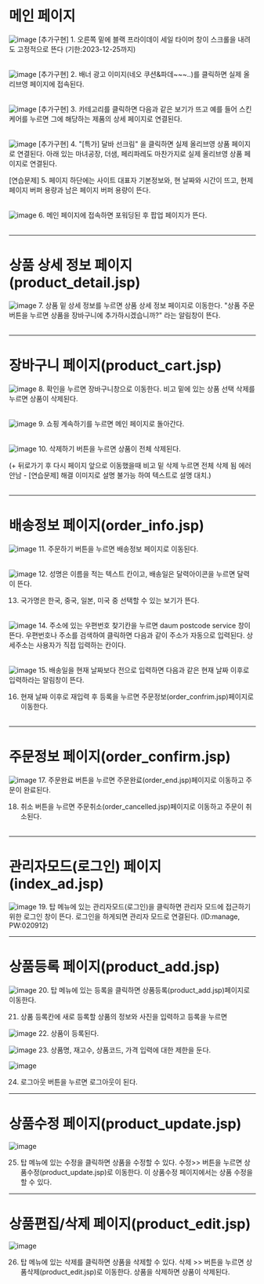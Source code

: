 # 메인 페이지
![image](https://github.com/dpcdrypak/SERVLET_20210985/assets/112855199/4a323e50-de10-4b0a-8d1d-a8b99d864c1f)
[추가구현] 1. 오른쪽 밑에 블랙 프라이데이 세일 타이머 창이 스크롤을 내려도 고정적으로 뜬다 (기한:2023-12-25까지)<br/><br/>

![image](https://github.com/dpcdrypak/SERVLET_20210985/assets/112855199/a0906b4e-ef04-4a46-ab29-d59ba999736b)
[추가구현] 2. 배너 광고 이미지(네오 쿠션&파데~~~..)를 클릭하면 실제 올리브영 페이지에 접속된다.<br/><br/>

![image](https://github.com/dpcdrypak/SERVLET_20210985/assets/112855199/198278c5-06a1-4e97-8d4e-07cbfc6e7ff8)
[추가구현] 3. 카테고리를 클릭하면 다음과 같은 보기가 뜨고 예를 들어 스킨케어를 누르면 그에 해당하는 제품의 상세 페이지로 연결된다.<br/><br/>

![image](https://github.com/dpcdrypak/SERVLET_20210985/assets/112855199/b4eb5f49-68d3-443f-a763-cf2b56d01db6)
[추가구현] 4. "[특가] 달바 선크림" 을 클릭하면 실제 올리브영 상품 페이지로 연결된다. 아래 있는 마녀공장, 더샘, 페리파레도 마찬가지로 실제 올리브영 상품 페이지로 연결된다. 

[연습문제] 5. 페이지 하단에는 사이트 대표자 기본정보와, 현 날짜와 시간이 뜨고, 현제 페이지 버퍼 용량과 남은 페이지 버퍼 용량이 뜬다.<br/><br/>

![image](https://github.com/dpcdrypak/SERVLET_20210985/assets/112855199/216db187-4875-4018-8c20-bea7c11513fb)
6. 메인 페이지에 접속하면 포워딩된 후 팝업 페이지가 뜬다.<br/><br/>

---

# 상품 상세 정보 페이지(product_detail.jsp)
![image](https://github.com/dpcdrypak/SERVLET_20210985/assets/112855199/c65b0f93-3398-46ef-b886-7e3a78484ae4)
7. 상품 밑 상세 정보를 누르면 상품 상세 정보 페이지로 이동한다. "상품 주문 버튼을 누르면 상품을 장바구니에 추가하시겠습니까?" 라는 알림창이 뜬다. <br/><br/>

---

# 장바구니 페이지(product_cart.jsp)
![image](https://github.com/dpcdrypak/SERVLET_20210985/assets/112855199/e9014811-7c66-439f-9b81-07a7a5298047)
8. 확인을 누르면 장바구니창으로 이동한다. 비고 밑에 있는 상품 선택 삭제를 누르면 상품이 삭제된다.<br/><br/>

![image](https://github.com/dpcdrypak/SERVLET_20210985/assets/112855199/5b81f7f6-6bc2-4a9c-9e8f-07595936273a)
9. 쇼핑 계속하기를 누르면 메인 페이지로 돌아간다.<br/><br/>

![image](https://github.com/dpcdrypak/SERVLET_20210985/assets/112855199/28013ecd-d8c9-4f2e-ab6a-5b76e4355e0b)
10. 삭제하기 버튼을 누르면 상품이 전체 삭제된다.
    
(+ 뒤로가기 후 다시 페이지 앞으로 이동했을때 비고 밑 삭제 누르면 전체 삭제 됨 에러 안남 - [연습문제] 해결 이미지로 설명 불가능 하여 텍스트로 설명 대치.)<br/><br/>

---

# 배송정보 페이지(order_info.jsp)
![image](https://github.com/dpcdrypak/SERVLET_20210985/assets/112855199/e063771f-ae52-440b-b5e3-6e65fc4845d8)
11. 주문하기 버튼을 누르면 배송정보 페이지로 이동된다.<br/><br/>
    
![image](https://github.com/dpcdrypak/SERVLET_20210985/assets/112855199/01c6d67c-e21c-478b-aadf-42f255c4591a)
12. 성명은 이름을 적는 텍스트 칸이고, 배송일은 달력아이콘을 누르면 달력이 뜬다.

13. 국가명은 한국, 중국,  일본, 미국 중 선택할 수 있는 보기가 뜬다.<br/><br/>

![image](https://github.com/dpcdrypak/SERVLET_20210985/assets/112855199/221c4853-ce4d-4245-85f2-1bb62a918130)
14. 주소에 있는 우편번호 찾기칸을 누르면 daum postcode service 창이 뜬다. 우편번호나 주소를 검색하여 클릭하면 다음과 같이 주소가 자동으로 입력된다.
    상세주소는 사용자가 직접 입력하는 칸이다.<br/><br/>
    
![image](https://github.com/dpcdrypak/SERVLET_20210985/assets/112855199/628e2e43-e1e3-4018-b089-b54995e97a03)
15. 배송일을 현재 날짜보다 전으로 입력하면 다음과 같은 현재 날짜 이후로 입력하라는 알림창이 뜬다.

16. 현재 날짜 이후로 재입력 후 등록을 누르면 주문정보(order_confrim.jsp)페이지로 이동한다.<br/><br/>

---

# 주문정보 페이지(order_confirm.jsp)

![image](https://github.com/dpcdrypak/SERVLET_20210985/assets/112855199/f99225ce-deb5-42c2-b728-c4dd93efbfc0)
17. 주문완료 버튼을 누르면 주문완료(order_end.jsp)페이지로 이동하고 주문이 완료된다.
 
18. 취소 버튼을 누르면 주문취소(order_cancelled.jsp)페이지로 이동하고 주문이 취소된다.<br/><br/>

---

# 관리자모드(로그인) 페이지(index_ad.jsp)

![image](https://github.com/dpcdrypak/SERVLET_20210985/assets/112855199/d1f9526b-cc7e-4b85-91c1-a7f5d0a54b8c)
19. 탑 메뉴에 있는 관리자모드(로그인)을 클릭하면 관리자 모드에 접근하기 위한 로그인 창이 뜬다. 로그인을 하게되면 관리자 모드로 연결된다.
(ID:manage, PW:020912)

---

# 상품등록 페이지(product_add.jsp)
![image](https://github.com/dpcdrypak/SERVLET_20210985/assets/112855199/3e98bcd9-7daf-4a74-ae4f-91f759210e1f)
20. 탑 메뉴에 있는 등록을 클릭하면 상품등록(product_add.jsp)페이지로 이동한다.
    
21. 상품 등록칸에 새로 등록할 상품의 정보와 사진을 입력하고 등록을 누르면

![image](https://github.com/dpcdrypak/SERVLET_20210985/assets/112855199/0008cf92-91e6-489a-af59-39134230cd17)
22. 상품이 등록된다.

![image](https://github.com/dpcdrypak/SERVLET_20210985/assets/112855199/1877b07d-1b58-49e2-af6e-d216b86173bd)
23. 상품명, 재고수, 상품코드, 가격 입력에 대한 제한을 둔다.

![image](https://github.com/dpcdrypak/SERVLET_20210985/assets/112855199/916e86b1-b0d3-432b-80c5-7d3ee7c36a5e)

24. 로그아웃 버튼을 누르면 로그아웃이 된다.

---

# 상품수정 페이지(product_update.jsp)

![image](https://github.com/dpcdrypak/SERVLET_20210985/assets/112855199/4a4e4b11-995f-4fa7-ad89-6b970006112e)

25. 탑 메뉴에 있는 수정을 클릭하면 상품을 수정할 수 있다. 수정>> 버튼을 누르면 상품수정(product_update.jsp)로 이동한다.
이 상품수정 페이지에서는 상품 수정을 할 수 있다.

---

# 상품편집/삭제 페이지(product_edit.jsp)

![image](https://github.com/dpcdrypak/SERVLET_20210985/assets/112855199/d412e35e-467a-4a04-a6f3-eee5b093203d)

26. 탑 메뉴에 있는 삭제를 클릭하면 상품을 삭제할 수 있다. 삭제 >> 버튼을 누르면 상품삭제(product_edit.jsp)로 이동한다.
상품을 삭제하면 상품이 삭제된다.


























